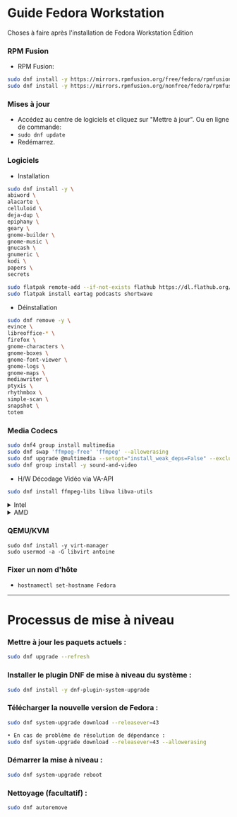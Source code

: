 # Guide Fedora Workstation

Choses à faire après l'installation de Fedora Workstation Édition

### RPM Fusion

* RPM Fusion:
```sh
sudo dnf install -y https://mirrors.rpmfusion.org/free/fedora/rpmfusion-free-release-$(rpm -E %fedora).noarch.rpm
sudo dnf install -y https://mirrors.rpmfusion.org/nonfree/fedora/rpmfusion-nonfree-release-$(rpm -E %fedora).noarch.rpm
```

### Mises à jour
* Accédez au centre de logiciels et cliquez sur "Mettre à jour". Ou en ligne de commande:
* `sudo dnf update`
* Redémarrez.

### Logiciels

* Installation

```sh
sudo dnf install -y \
abiword \
alacarte \
celluloid \
deja-dup \
epiphany \
geary \
gnome-builder \
gnome-music \
gnucash \
gnumeric \
kodi \
papers \
secrets

sudo flatpak remote-add --if-not-exists flathub https://dl.flathub.org/repo/flathub.flatpakrepo
sudo flatpak install eartag podcasts shortwave
```

* Déinstallation

```sh
sudo dnf remove -y \
evince \
libreoffice-* \
firefox \
gnome-characters \
gnome-boxes \
gnome-font-viewer \
gnome-logs \
gnome-maps \
mediawriter \
ptyxis \
rhythmbox \
simple-scan \
snapshot \
totem
```

### Media Codecs

```sh
sudo dnf4 group install multimedia
sudo dnf swap 'ffmpeg-free' 'ffmpeg' --allowerasing
sudo dnf upgrade @multimedia --setopt="install_weak_deps=False" --exclude=PackageKit-gstreamer-plugin
sudo dnf group install -y sound-and-video 
```

* H/W Décodage Vidéo via VA-API

```sh
sudo dnf install ffmpeg-libs libva libva-utils
```

<details>
<summary>Intel</summary>
 
* If you have a recent Intel chipset (5th Gen and above) after installing the packages above., Do:
```sh
sudo dnf swap libva-intel-media-driver intel-media-driver --allowerasing
sudo dnf install libva-intel-driver
```
</details>

<details>
<summary>AMD</summary>No need to do this for intel integrated graphics. Mesa drivers are for AMD graphics, who lost support for h264/h245 in the fedora repositories in f38 due to legal concerns.
 
* If you have an AMD chipset, after installing the packages above do:
```
sudo dnf swap mesa-va-drivers mesa-va-drivers-freeworld
sudo dnf swap mesa-vdpau-drivers mesa-vdpau-drivers-freeworld
sudo dnf swap mesa-va-drivers.i686 mesa-va-drivers-freeworld.i686
sudo dnf swap mesa-vdpau-drivers.i686 mesa-vdpau-drivers-freeworld.i686
```
</details>

### QEMU/KVM
```
sudo dnf install -y virt-manager
sudo usermod -a -G libvirt antoine
```

### Fixer un nom d'hôte
* `hostnamectl set-hostname Fedora`

---

# Processus de mise à niveau

### Mettre à jour les paquets actuels :
```sh
sudo dnf upgrade --refresh
```


### Installer le plugin DNF de mise à niveau du système : 
```sh
sudo dnf install -y dnf-plugin-system-upgrade
```


### Télécharger la nouvelle version de Fedora :
```sh
sudo dnf system-upgrade download --releasever=43

• En cas de problème de résolution de dépendance :
sudo dnf system-upgrade download --releasever=43 --allowerasing
```


### Démarrer la mise à niveau :
```sh
sudo dnf system-upgrade reboot
```


### Nettoyage (facultatif) :
```sh
sudo dnf autoremove
```
